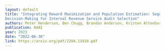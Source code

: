 ```yaml
---
layout: default 
title: "Integrating Reward Maximization and Population Estimation: Sequential
Decision-Making for Internal Revenue Service Audit Selection"
authors: Peter Henderson, Ben Chugg, Brandon Anderson, Kristen Altenburger, Alex Turk, John L. Guyton, Jacob Goldin, Daniel E. Ho
publication: AAAI
year: 2023
date: "2022-06-30"
link: https://arxiv.org/pdf/2204.11910.pdf
---
```

